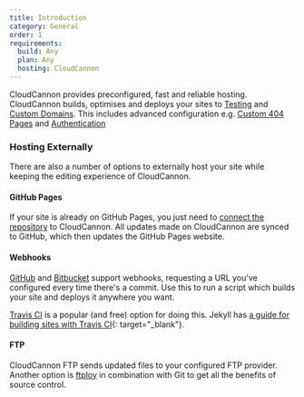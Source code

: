 ```yaml
---
title: Introduction
category: General
order: 1
requirements:
  build: Any
  plan: Any
  hosting: CloudCannon
---
```


CloudCannon provides preconfigured, fast and reliable hosting. CloudCannon builds, optimises and deploys your sites to [Testing](/domains/testing-domains/) and [Custom Domains](/domains/custom-domains/). This includes advanced configuration e.g. [Custom 404 Pages](/hosting/custom-404-page/) and [Authentication](/authentication/none/)

### Hosting Externally

There are also a number of options to externally host your site while keeping the editing experience of CloudCannon.

#### GitHub Pages

If your site is already on GitHub Pages, you just need to [connect the repository](/syncing/github/) to CloudCannon. All updates made on CloudCannon are synced to GitHub, which then updates the GitHub Pages website.

#### Webhooks

[GitHub](https://developer.github.com/webhooks/) and [Bitbucket](https://confluence.atlassian.com/display/BITBUCKET/Manage+Webhooks) support webhooks, requesting a URL you've configured every time there's a commit. Use this to run a script which builds your site and deploys it anywhere you want.

[Travis CI](https://travis-ci.org/) is a popular (and free) option for doing this. Jekyll has [a guide for building sites with Travis CI](https://jekyllrb.com/docs/deployment/automated/#continuous-integration-service){: target="_blank"}.

#### FTP

CloudCannon FTP sends updated files to your configured FTP provider. Another option is [ftploy](https://ftploy.com/) in combination with Git to get all the benefits of source control.